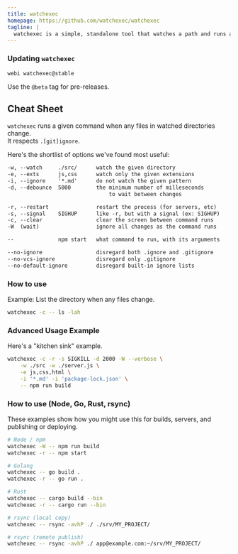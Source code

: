 ```yaml
---
title: watchexec
homepage: https://github.com/watchexec/watchexec
tagline: |
  watchexec is a simple, standalone tool that watches a path and runs a command whenever it detects modifications.
---
```


### Updating `watchexec`

`webi watchexec@stable`

Use the `@beta` tag for pre-releases.

## Cheat Sheet

`watchexec` runs a given command when any files in watched directories change. \
It respects `.[git]ignore`.

Here's the shortlist of options we've found most useful:

```txt
-w, --watch     ./src/      watch the given directory
-e, --exts      js,css      watch only the given extensions
-i, --ignore    '*.md'      do not watch the given pattern
-d, --debounce  5000        the minimum number of milleseconds
                                to wait between changes

-r, --restart               restart the process (for servers, etc)
-s, --signal    SIGHUP      like -r, but with a signal (ex: SIGHUP)
-c, --clear                 clear the screen between command runs
-W  (wait)                  ignore all changes as the command runs

--              npm start   what command to run, with its arguments

--no-ignore                 disregard both .ignore and .gitignore
--no-vcs-ignore             disregard only .gitignore
--no-default-ignore         disregard built-in ignore lists
```

### How to use

Example: List the directory when any files change.

```bash
watchexec -c -- ls -lah
```

### Advanced Usage Example

Here's a "kitchen sink" example.

```bash
watchexec -c -r -s SIGKILL -d 2000 -W --verbose \
    -w ./src -w ./server.js \
    -e js,css,html \
    -i '*.md' -i 'package-lock.json' \
    -- npm run build
```

### How to use (Node, Go, Rust, rsync)

These examples show how you might use this for builds, servers, and publishing
or deploying.

```bash
# Node / npm
watchexec -W -- npm run build
watchexec -r -- npm start

# Golang
watchexec -- go build .
watchexec -r -- go run .

# Rust
watchexec -- cargo build --bin
watchexec -r -- cargo run --bin

# rsync (local copy)
watchexec -- rsync -avhP ./ ./srv/MY_PROJECT/

# rsync (remote publish)
watchexec -- rsync -avhP ./ app@example.com:~/srv/MY_PROJECT/
```

